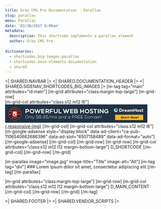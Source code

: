 ```yaml
---
title: Grav CMS Pro Documentation - Parallax
slug: parallax
menu: Parallax
date: '03/30/2017 6:00am'
metadata:
  description: This shortcode implements a parallax element
  author: Grav CMS Pro

dictionaries:
  - shortcodes.big-images.parallax
  - shortcodes.base-elements-documentation
  - shared
---
```


<| SHARED.NAVBAR |>
<| SHARED.DOCUMENTATION_HEADER |>
<| SHARED.SIDENAV_SHORTCODES_BIG_IMAGES |>
[m-tag tag="main" attributes="id:main"]
  [m-grid attributes="class:margin-top-large"]
    [m-grid-row]  
      [m-grid-col attributes="class:s12 m12 l6"]
        [![](/images/dreamhost-banner-horizontal.gif "Web hosting"){.responsive-img}](https://www.dreamhost.com/r.cgi?356893)
      [/m-grid-col]
      [m-grid-col attributes="class:s12 m12 l6"]
        [m-google-adsense style="display:block" data-ad-client="ca-pub-1106540662686396" data-ad-slot="6507158489" data-ad-format="auto"][/m-google-adsense]
      [/m-grid-col]
    [/m-grid-row]
    [m-grid-row]
      [m-grid-col attributes="class:s12 m12 l12 margin-bottom-large"]
      D_SHORTCODE
      [/m-grid-col]
    [/m-grid-row]
  [/m-grid]

  [m-parallax image="image.jpg" image-title="Title" image-alt="Alt"]
    [m-tag tag="div"]
      ### Lorem ipsum dolor sit amet, consectetur adipiscing elit
    [/m-tag]
  [/m-parallax]

  [m-grid attributes="class:margin-top-large"]
    [m-grid-row]
      [m-grid-col attributes="class:s12 m12 l12 margin-bottom-large"]
        D_MAIN_CONTENT
      [/m-grid-col]
    [/m-grid-row]
  [/m-grid]
[/m-tag]

<| SHARED.FOOTER |>
<| SHARED.VENDOR_SCRIPTS |>
